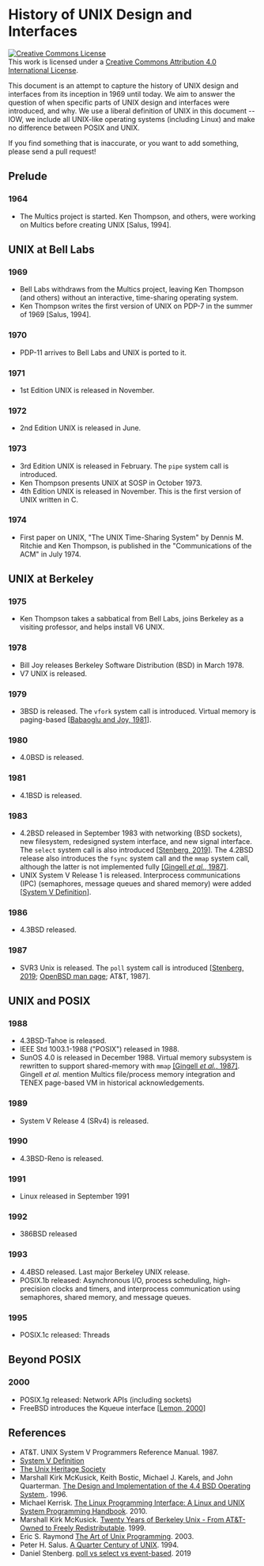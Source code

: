 # History of UNIX Design and Interfaces

<a rel="license" href="http://creativecommons.org/licenses/by/4.0/"><img alt="Creative Commons License" style="border-width:0" src="https://i.creativecommons.org/l/by/4.0/80x15.png" /></a><br />This work is licensed under a <a rel="license" href="http://creativecommons.org/licenses/by/4.0/">Creative Commons Attribution 4.0 International License</a>.

This document is an attempt to capture the history of UNIX design and interfaces from its inception in 1969 until today.
We aim to answer the question of when specific parts of UNIX design and interfaces were introduced, and why.
We use a liberal definition of UNIX in this document -- IOW, we include all UNIX-like operating systems (including Linux) and make no difference between POSIX and UNIX.

If you find something that is inaccurate, or you want to add something, please send a pull request!

## Prelude

### 1964

* The Multics project is started. Ken Thompson, and others, were working on Multics before creating UNIX [Salus, 1994].

## UNIX at Bell Labs

### 1969

* Bell Labs withdraws from the Multics project, leaving Ken Thompson (and others) without an interactive, time-sharing operating system.
* Ken Thompson writes the first version of UNIX on PDP-7 in the summer of 1969 [Salus, 1994].

### 1970

* PDP-11 arrives to Bell Labs and UNIX is ported to it.

### 1971

* 1st Edition UNIX is released in November.

### 1972

* 2nd Edition UNIX is released in June.

### 1973

* 3rd Edition UNIX is released in February. The `pipe` system call is introduced.
* Ken Thompson presents UNIX at SOSP in October 1973.
* 4th Edition UNIX is released in November. This is the first version of UNIX written in C.

### 1974

* First paper on UNIX, "The UNIX Time-Sharing System" by Dennis M. Ritchie and Ken Thompson, is published in the "Communications of the ACM" in July 1974.

## UNIX at Berkeley

### 1975

* Ken Thompson takes a sabbatical from Bell Labs, joins Berkeley as a visiting professor, and helps install V6 UNIX.

### 1978

* Bill Joy releases Berkeley Software Distribution (BSD) in March 1978.
* V7 UNIX is released.

### 1979

* 3BSD is released. The `vfork` system call is introduced. Virtual memory is paging-based [[Babaoglu and Joy, 1981](https://dl.acm.org/citation.cfm?id=806595)].

### 1980

* 4.0BSD is released.

### 1981

* 4.1BSD is released.

### 1983

* 4.2BSD released in September 1983 with networking (BSD sockets), new filesystem, redesigned system interface, and new signal interface. The `select` system call is also introduced [[Stenberg, 2019](https://daniel.haxx.se/docs/poll-vs-select.html)]. The 4.2BSD release also introduces the `fsync` system call and the `mmap` system call, although the latter is not implemented fully [[Gingell _et al._, 1987]](http://kos.enix.org/pub/gingell8.pdf).
* UNIX System V Release 1 is released. Interprocess communications (IPC) (semaphores, message queues and shared memory) were added [[System V Definition](http://www.linfo.org/system_v.html)].

### 1986

* 4.3BSD released.

### 1987

* SVR3 Unix is released. The `poll` system call is introduced [[Stenberg, 2019](https://daniel.haxx.se/docs/poll-vs-select.html); [OpenBSD man page](https://man.openbsd.org/poll.2#HISTORY); AT&T, 1987].

## UNIX and POSIX

### 1988

* 4.3BSD-Tahoe is released.
* IEEE Std 1003.1-1988 ("POSIX") released in 1988.
* SunOS 4.0 is released in December 1988. Virtual memory subsystem is rewritten to support shared-memory with `mmap` [[Gingell _et al._, 1987]](http://kos.enix.org/pub/gingell8.pdf). Gingell _et al._ mention Multics file/process memory integration and TENEX page-based VM in historical acknowledgements.

### 1989

* System V Release 4 (SRv4) is released.

### 1990

* 4.3BSD-Reno is released.

### 1991

* Linux released in September 1991

### 1992

* 386BSD released

### 1993

* 4.4BSD released. Last major Berkeley UNIX release.
* POSIX.1b released: Asynchronous I/O, process scheduling, high-precision clocks and timers, and interprocess communication using semaphores, shared memory, and message queues.

### 1995

* POSIX.1c released: Threads

## Beyond POSIX

### 2000

* POSIX.1g released: Network APIs (including sockets)
* FreeBSD introduces the Kqueue interface [[Lemon, 2000](https://people.freebsd.org/~jlemon/papers/kqueue.pdf)]

## References

* AT&T. UNIX System V Programmers Reference Manual. 1987.
* [System V Definition](http://www.linfo.org/system_v.html)
* [The Unix Heritage Society](https://www.tuhs.org/)
* Marshall Kirk McKusick, Keith Bostic, Michael J. Karels, and John Quarterman. [The Design and Implementation of the 4.4 BSD Operating System ](https://www.amazon.com/Implementation-Operating-paperback-Addison-wesley-Systems/dp/0132317923). 1996.
* Michael Kerrisk. [The Linux Programming Interface: A Linux and UNIX System Programming Handbook](https://www.amazon.com/Linux-Programming-Interface-System-Handbook-ebook/dp/B004OEJMZM). 2010.
* Marshall Kirk McKusick. [Twenty Years of Berkeley Unix - From AT&T-Owned to Freely Redistributable](https://www.oreilly.com/openbook/opensources/book/kirkmck.html). 1999.
* Eric S. Raymond [The Art of Unix Programming](http://www.catb.org/esr/writings/taoup/). 2003.
* Peter H. Salus. [A Quarter Century of UNIX](https://www.amazon.com/Quarter-Century-UNIX-Peter-Salus/dp/0201547775). 1994.
* Daniel Stenberg. [poll vs select vs event-based](https://daniel.haxx.se/docs/poll-vs-select.html). 2019
